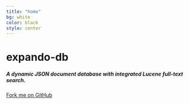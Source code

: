 ```yaml
---
title: "home"
bg: white
color: black
style: center
---
```




<span class="fa-stack subtlecircle" style="font-size:100px; background:rgba(255,166,0,0.1)">
  <i class="fa fa-circle fa-stack-2x text-white"></i>
  <i class="fa fa-database fa-stack-1x text-orange"></i>
</span>

# **expando-db**

##### A dynamic JSON document database with integrated Lucene full-text search.

<span id="forkongithub">
  <a href="{{ site.source_link }}" class="bg-blue">
    Fork me on GitHub
  </a>
</span>
